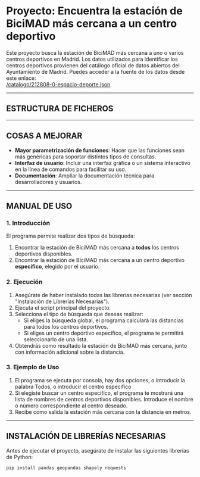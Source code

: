 # Proyecto: Encuentra la estación de BiciMAD más cercana a un centro deportivo

Este proyecto busca la estación de BiciMAD más cercana a uno o varios centros deportivos en Madrid. Los datos utilizados para identificar los centros deportivos provienen del catálogo oficial de datos abiertos del Ayuntamiento de Madrid. Puedes acceder a la fuente de los datos desde este enlace:  
[/catalogo/212808-0-espacio-deporte.json](/catalogo/212808-0-espacio-deporte.json).

---

## ESTRUCTURA DE FICHEROS

<!-- Completa esta sección con la estructura específica de tu proyecto -->

---

## COSAS A MEJORAR

- **Mayor parametrización de funciones**: Hacer que las funciones sean más genéricas para soportar distintos tipos de consultas.
- **Interfaz de usuario**: Incluir una interfaz gráfica o un sistema interactivo en la línea de comandos para facilitar su uso.
- **Documentación**: Ampliar la documentación técnica para desarrolladores y usuarios.

---

## MANUAL DE USO

### 1. Introducción
El programa permite realizar dos tipos de búsqueda:
1. Encontrar la estación de BiciMAD más cercana a **todos** los centros deportivos disponibles.
2. Encontrar la estación de BiciMAD más cercana a un centro deportivo **específico**, elegido por el usuario.

### 2. Ejecución
1. Asegúrate de haber instalado todas las librerías necesarias (ver sección "Instalación de Librerías Necesarias").
2. Ejecuta el script principal del proyecto.
3. Selecciona el tipo de búsqueda que deseas realizar:
   - Si eliges la búsqueda global, el programa calculará las distancias para todos los centros deportivos.
   - Si eliges un centro deportivo específico, el programa te permitirá seleccionarlo de una lista.
4. Obtendrás como resultado la estación de BiciMAD más cercana, junto con información adicional sobre la distancia.

### 3. Ejemplo de Uso
1. El programa se ejecuta por consola, hay dos opciones, o introducir la palabra Todos, o introducir el centro especifico
2. Si elegiste buscar un centro específico, el programa te mostrará una lista de nombres de centros deportivos disponibles. Introduce el nombre o número correspondiente al centro deseado.
3. Recibe como salida la estación más cercana con la distancia en metros.

---

## INSTALACIÓN DE LIBRERÍAS NECESARIAS

Antes de ejecutar el proyecto, asegúrate de instalar las siguientes librerías de Python:
```bash
pip install pandas geopandas shapely requests

